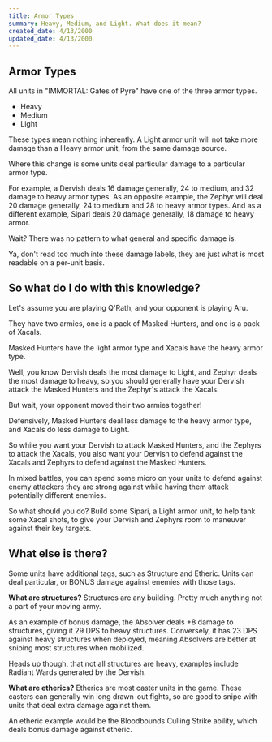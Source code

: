 ```yaml
---
title: Armor Types
summary: Heavy, Medium, and Light. What does it mean?
created_date: 4/13/2000
updated_date: 4/13/2000
---
```


## Armor Types

All units in "IMMORTAL: Gates of Pyre" have one of the three armor types.

- Heavy
- Medium
- Light

These types mean nothing inherently. A Light armor unit will not take more damage than a Heavy armor unit, from the same damage source.

Where this change is some units deal particular damage to a particular armor type.

For example, a Dervish deals 16 damage generally, 24 to medium, and 32 damage to heavy armor types.
As an opposite example, the Zephyr will deal 20 damage generally, 24 to medium and 28 to heavy armor types. And as a different example, Sipari deals 20 damage generally, 18 damage to heavy armor.

Wait? There was no pattern to what general and specific damage is.

Ya, don't read too much into these damage labels, they are just what is most readable on a per-unit basis.

## So what do I do with this knowledge?

Let's assume you are playing Q'Rath, and your opponent is playing Aru.

They have two armies, one is a pack of Masked Hunters, and one is a pack of Xacals.

Masked Hunters have the light armor type and Xacals have the heavy armor type.

Well, you know Dervish deals the most damage to Light, and Zephyr deals the most damage to heavy, so you should generally have your Dervish attack the Masked Hunters and the Zephyr's attack the Xacals.

But wait, your opponent moved their two armies together!

Defensively, Masked Hunters deal less damage to the heavy armor type, and Xacals do less damage to Light.

So while you want your Dervish to attack Masked Hunters, and the Zephyrs to attack the Xacals, you also want your Dervish to defend against the Xacals and Zephyrs to defend against the Masked Hunters.

In mixed battles, you can spend some micro on your units to defend against enemy attackers they are strong against while having them attack potentially different enemies.

So what should you do? Build some Sipari, a Light armor unit, to help tank some Xacal shots, to give your Dervish and Zephyrs room to maneuver against their key targets.


## What else is there?

Some units have additional tags, such as Structure and Etheric. Units can deal particular, or BONUS damage against enemies with those tags.

**What are structures?** Structures are any building. Pretty much anything not a part of your moving army.

As an example of bonus damage, the Absolver deals +8 damage to structures, giving it 29 DPS to heavy structures. Conversely, it has 23 DPS against heavy structures when deployed, meaning Absolvers are better at sniping most structures when mobilized.

Heads up though, that not all structures are heavy, examples include Radiant Wards generated by the Dervish.

**What are etherics?** Etherics are most caster units in the game. These casters can generally win long drawn-out fights, so are good to snipe with units that deal extra damage against them.

An etheric example would be the Bloodbounds Culling Strike ability, which deals bonus damage against etheric.

